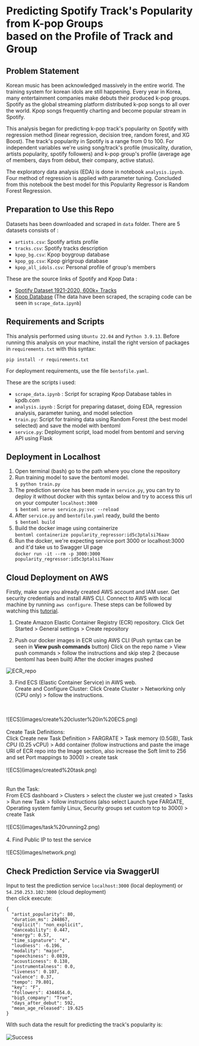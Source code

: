 # Predicting Spotify Track's Popularity from K-pop Groups <br>based on the Profile of Track and Group

## Problem Statement
Korean music has been acknowledged massively in the entire world. The training system for korean idols are still happening. Every year in Korea, many entertainment companies make debuts their produced k-pop groups. Spotify as the global streaming platform distributed k-pop songs to all over the world. Kpop songs frequently charting and become popular stream in Spotify.

This analysis began for predicting k-pop track's popularity on Spotify with regression method (linear regression, decision tree, random forest, and XG Boost). The track's popularity in Spotify is a range from 0 to 100. For independent variables we're using song/track's profile (musicality, duration, artists popularity, spotify followers) and k-pop group's profile (average age of members, days from debut, their company, active status).

The exploratory data analysis (EDA) is done in notebook `analysis.ipynb`. Four method of regression is applied with parameter tuning. Concluded from this notebook the best model for this Popularity Regressor is Random Forest Regression. 

## Preparation to Use this Repo
Datasets has been downloaded and scraped in `data` folder. There are 5 datasets consists of :
- `artists.csv`: Spotify artists profile
- `tracks.csv`: Spotify tracks description
- `kpop_bg.csv`: Kpop boygroup database
- `kpop_gg.csv`: Kpop girlgroup database
- `kpop_all_idols.csv`: Personal profile of group's members

These are the source links of Spotify and Kpop Data :
- [Spotify Dataset 1921-2020, 600k+ Tracks](https://www.kaggle.com/datasets/yamaerenay/spotify-dataset-19212020-600k-tracks)
- [Kpop Database](https://dbkpop.com/) (The data have been scraped, the scraping code can be seen in `scrape_data.ipynb`)

## Requirements and Scripts
This analysis performed using `Ubuntu 22.04` and `Python 3.9.13`. Before running this analysis on your machine, install the right version of packages in `requirements.txt` with this syntax:

```pip install -r requirements.txt```

For deployment requirements, use the file `bentofile.yaml`.

These are the scripts i used:
- `scrape_data.ipynb` : Script for scraping Kpop Database tables in kpdb.com 
- `analysis.ipynb` : Script for preparing dataset, doing EDA, regression analysis, parameter tuning, and model selection
- `train.py`: Script for training data using Random Forest (the best model selected) and save the model with bentoml
- `service.py`: Deployment script, load model from bentoml and serving API using Flask

## Deployment in Localhost
1. Open terminal (bash) go to the path where you clone the repository
2. Run training model to save the bentoml model. <br>
```$ python train.py```
3. The prediction service has been made in `service.py`, you can try to deploy it without docker with this syntax below and try to access this url on your computer `localhost:3000` <br>
```$ bentoml serve service.py:svc --reload```
3. After `service.py` and `bentofile.yaml` ready, build the bento <br>
```$ bentoml build```
4. Build the docker image using containerize <br>
```bentoml containerize popularity_regressor:id5c3ptalsi76aav```
5. Run the docker, we're expecting service port 3000 or localhost:3000 and it'd take us to Swagger UI page <br>
```docker run -it --rm -p 3000:3000 popularity_regressor:id5c3ptalsi76aav```

## Cloud Deployment on AWS
Firstly, make sure you already created AWS account and IAM user. Get security credentials and install AWS CLI. Connect to AWS with local machine by running `aws configure`. These steps can be followed by watching this [tutorial](https://github.com/alexeygrigorev/mlbookcamp-code/blob/master/course-zoomcamp/07-bentoml-production/06-production-deployment.md).

1. Create Amazon Elastic Container Registry (ECR) repository. 
Click Get Started > General settings > Create repository

2. Push our docker images in ECR using AWS CLI (Push syntax can be seen in **View push commands** button)
Click on the repo name > View push commands > follow the instructions and skip step 2 (because bentoml has been built)
After the docker images pushed 

![ECR_repo](images/ECR-rep.png)

3. Find ECS (Elastic Container Service) in AWS web. 
<br>Create and Configure Cluster: Click Create Cluster > Networking only (CPU only) > follow the instructions.
<br>
<br>
![ECS](images/create%20cluster%20in%20ECS.png)
<br>
<br>Create Task Definitions:
<br>Click Create new Task Definition > FARGRATE > Task memory (0.5GB), Task CPU (0.25 vCPU) > Add container (follow instructions and paste the image URI of ECR repo into the Image section, also increase the Soft limit to 256 and set Port mappings to 3000) > create task
<br>
<br>
![ECS](images/created%20task.png)
<br>
<br>
<br>Run the Task:
<br>From ECS dashboard > Clusters > select the cluster we just created > Tasks > Run new Task > follow instructions (also select Launch type FARGATE, Operating system family Linux, Security groups set custom tcp to 3000) > create Task
<br>
<br>
![ECS](images/task%20running2.png)
<br>
<br>
4. Find Public IP to test the service
<br>
<br>
![ECS](images/network.png)


## Check Prediction Service via SwaggerUI
Input to test the prediction service `localhost:3000` (local deployment) or `54.250.253.102:3000` (cloud deployment)
<br> then click execute:

```
{
  "artist_popularity": 80,
  "duration_ms": 244867,
  "explicit": "non_explicit",
  "danceability": 0.447,
  "energy": 0.57,
  "time_signature": "4",
  "loudness": -6.196,
  "modality": "major",
  "speechiness": 0.0839,
  "acousticness": 0.138,
  "instrumentalness": 0.0,
  "liveness": 0.107,
  "valence": 0.37,
  "tempo": 79.801,
  "key": "F",
  "followers": 4344654.0,
  "big5_company": "True",
  "days_after_debut": 592,
  "mean_age_released": 19.625
}
```


With such data the result for predicting the track's popularity is:
<br>
<br>
![Success](images/success.png)
